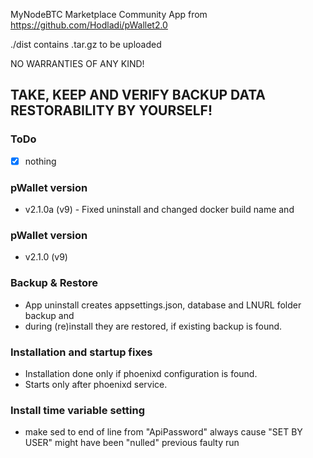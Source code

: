  MyNodeBTC Marketplace Community App from https://github.com/Hodladi/pWallet2.0

./dist contains .tar.gz to be uploaded

NO WARRANTIES OF ANY KIND!

TAKE, KEEP AND VERIFY BACKUP DATA RESTORABILITY BY YOURSELF!
---

### ToDo
- [X] nothing

### pWallet version
* v2.1.0a (v9) - Fixed uninstall and changed docker build name and 

### pWallet version
* v2.1.0 (v9)

### Backup & Restore
* App uninstall creates appsettings.json, database and LNURL folder backup and
* during (re)install they are restored, if existing backup is found.

### Installation and startup fixes
* Installation done only if phoenixd configuration is found.
* Starts only after phoenixd service.

### Install time variable setting
* make sed to end of line from "ApiPassword" always cause "SET BY USER" might have been "nulled" previous faulty run
